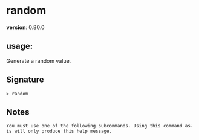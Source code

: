 # random

**version**: 0.80.0

## **usage**:

Generate a random value.

## Signature

`> random `

## Notes

```text
You must use one of the following subcommands. Using this command as-is will only produce this help message.
```
